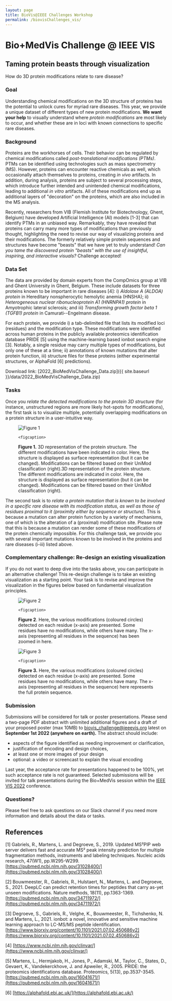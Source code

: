 ```yaml
---
layout: page
title: BioVis@IEEE Challenges Workshop
permalink: /biovisChallenges_vis/
---
```


# Bio+MedVis Challenge @ IEEE VIS

## Taming protein beasts through visualization

How do 3D protein modifications relate to rare disease?
### Goal

Understanding chemical modifications on the 3D structure of proteins has
the potential to unlock cures for myriad rare diseases. This year, we
provide a unique dataset of different types of new protein
modifications. **We want your help** to visually understand where
*protein modifications* are most likely to occur, and whether these are
in loci with known connections to specific rare diseases.

### Background

Proteins are the workhorses of cells. Their behavior can be regulated by
chemical modifications called *post-translational modifications (PTMs)*.
PTMs can be identified using technologies such as mass spectrometry
(MS). However, proteins can encounter reactive chemicals as well, which
occasionally attach themselves to proteins, creating *in vivo*
artifacts. In addition, during analysis, proteins are subject to several
processing steps, which introduce further intended and unintended
chemical modifications, leading to additional *in vitro* artifacts. All
of these modifications end up as additional layers of "decoration" on
the proteins, which are also included in the MS analysis.

Recently, researchers from VIB (Flemish Institute for Biotechnology,
Ghent, Belgium) have developed Artificial Intelligence (AI) models
\[1-3\] that can identify PTMs in an unbiased way. Remarkably, they have
revealed that proteins can carry many more types of modifications than
previously thought, highlighting the need to revise our way of
visualizing proteins and their modifications. The formerly relatively
simple protein sequences and structures have become "beasts" that we
have yet to truly understand! *Can you tame the discovered protein
"beasts" with the use of insightful, inspiring, and interactive
visuals?* Challenge accepted!

### Data Set

The data are provided by domain experts from the CompOmics group at VIB
and Ghent University in Ghent, Belgium. These include datasets for three
proteins known to be important in rare diseases \[4\]: i) *Aldolase A
(ALDOA) protein* in Hereditary nonspherocytic hemolytic anemia (HNSHA);
ii) *Heterogeneous nuclear ribonucleoprotein A1 (HNRNPA1)* *protein* in
Amyotrophic lateral sclerosis; and iii) *Transforming growth factor beta
1 (TGFB1)* *protein* in Camurati--Engelmann disease.

For each protein, we provide i) a tab-delimited file that lists its
modified loci (residues) and the modification type. These modifications
were identified across human proteins in the publicly available
proteomics identification database PRIDE \[5\] using the
machine-learning based ionbot search engine \[3\]. Notably, a single
residue may carry multiple types of modifications, but only one of these
at a time; ii) annotations of known mutations that alter protein
function, iii) structure files for these proteins (either experimental
structures, or AlphaFold \[6\] predictions).

Download link: [2022_BioMedVisChallenge_Data.zip]({{ site.baseurl }}/data/2022_BioMedVisChallenge_Data.zip)

### Tasks

Once you *relate the detected modifications to the protein 3D structure*
(for instance, unstructured regions are more likely hot-spots for
modifications), the first task is to visualize multiple, potentially
overlapping modifications on a protein structure in a user-intuitive
way.

<figure>
    <img src="../images/biovis-challenge/fig1.png" alt="Figure 1">

    <figcaption>
<strong>Figure 1.</strong> 3D representation of the protein structure. The different
modifications have been indicated in color. Here, the structure is
displayed as surface representation (but it can be changed).
Modifications can be filtered based on their UniMod classification
(right).3D representation of the protein structure. The different
modifications are indicated in color. Here, the structure is displayed
as surface representation (but it can be changed). Modifications can be
filtered based on their UniMod classification (right).
    </figcaption>
</figure>

The second task is to *relate a protein mutation that is known to be
involved in a specific rare disease with its modification status, as
well as those of residues proximal to it (proximity either by sequence
or structure).* This is because a mutation can alter protein function by
a variety of mechanisms, one of which is the alteration of a (proximal)
modification site. Please note that this is because a mutation can
render some of these modifications of the protein chemically impossible.
For this challenge task, we provide you with several important mutations
known to be involved in the proteins and rare diseases (i-iii) listed
above.

### Complementary challenge: Re-design an existing visualization

If you do not want to deep dive into the tasks above, you can
participate in an alternative challenge! This re-design challenge is to
take an existing visualization as a starting point. Your task is to
revise and improve the visualization in the figures below based on
fundamental visualization principles.

<figure>
    <img src="../images/biovis-challenge/fig2.png" alt="Figure 2">

    <figcaption>
<strong>Figure 2</strong>. Here, the various modifications (coloured circles)
detected on each residue (x-axis) are presented. Some residues have no
modifications, while others have many. The x-axis (representing all
residues in the sequence) has been zoomed in here.
    </figcaption>
</figure>


<figure>
    <img src="../images/biovis-challenge/fig3.png" alt="Figure 3">

    <figcaption>
<strong>Figure 3.</strong> Here, the various modifications (coloured circles)
detected on each residue (x-axis) are presented. Some residues have no
modifications, while others have many. The x-axis (representing all
residues in the sequence) here represents the full protein sequence.
    </figcaption>
</figure>

### Submission

Submissions will be considered for talk or poster presentations. Please
send a two-page PDF abstract with unlimited additional figures and a
draft of your proposed poster (max 10MB) to biovis_challenge@ieeevis.org
latest on **September 1st 2022 (anywhere on earth).** The abstract
should include:

- aspects of the figure identified as needing improvement or clarification,
- justification of encoding and design choices,
- at least one or more images of your design
- optional: a video or screencast to explain the visual encoding

Last year, the acceptance rate for presentations happened to be 100%,
yet such acceptance rate is not guaranteed. Selected submissions will be
invited for talk presentations during the Bio+MedVis session within the
[IEEE VIS 2022](http://ieeevis.org/) conference.

### Questions?

Please feel free to ask questions on our Slack channel if you need more
information and details about the data or tasks.

## References

\[1\] Gabriels, R., Martens, L. and Degroeve, S., 2019. Updated MS²PIP
web server delivers fast and accurate MS² peak intensity prediction for
multiple fragmentation methods, instruments and labeling techniques.
Nucleic acids research, 47(W1), pp.W295-W299.
[https://pubmed.ncbi.nlm.nih.gov/31028400/](https://pubmed.ncbi.nlm.nih.gov/31028400/)

\[2\] Bouwmeester, R., Gabriels, R., Hulstaert, N., Martens, L. and
Degroeve, S., 2021. DeepLC can predict retention times for peptides that
carry as-yet unseen modifications. Nature methods, 18(11), pp.1363-1369.
[https://pubmed.ncbi.nlm.nih.gov/34711972/](https://pubmed.ncbi.nlm.nih.gov/34711972/)

\[3\] Degroeve, S., Gabriels, R., Velghe, K., Bouwmeester, R.,
Tichshenko, N. and Martens, L., 2021. ionbot: a novel, innovative and
sensitive machine learning approach to LC-MS/MS peptide identification.
[https://www.biorxiv.org/content/10.1101/2021.07.02.450686v2](https://www.biorxiv.org/content/10.1101/2021.07.02.450686v2)

\[4\]
[https://www.ncbi.nlm.nih.gov/clinvar/](https://www.ncbi.nlm.nih.gov/clinvar/)

\[5\] Martens, L., Hermjakob, H., Jones, P., Adamski, M., Taylor, C.,
States, D., Gevaert, K., Vandekerckhove, J. and Apweiler, R., 2005.
PRIDE: the proteomics identifications database. Proteomics, 5(13),
pp.3537-3545.
[https://pubmed.ncbi.nlm.nih.gov/16041671/](https://pubmed.ncbi.nlm.nih.gov/16041671/)

\[6\]
[https://alphafold.ebi.ac.uk/](https://alphafold.ebi.ac.uk/)
